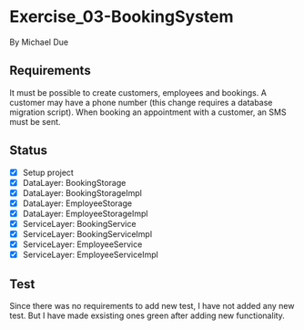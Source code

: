 # Exercise_03-BookingSystem
By Michael Due

## Requirements
It must be possible to create customers, employees and bookings. A customer may have a phone number (this change requires a database migration script). When booking an appointment with a customer, an SMS must be sent.

## Status
- [x] Setup project
- [x] DataLayer: BookingStorage
- [x] DataLayer: BookingStorageImpl
- [x] DataLayer: EmployeeStorage
- [x] DataLayer: EmployeeStorageImpl
- [x] ServiceLayer: BookingService
- [x] ServiceLayer: BookingServiceImpl
- [x] ServiceLayer: EmployeeService
- [x] ServiceLayer: EmployeeServiceImpl

## Test
Since there was no requirements to add new test, I have not added any new test. But I have made exsisting ones green after adding new functionality.
